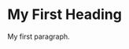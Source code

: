 <!DOCTYPE html>
<html>
<head>
  <title> Page Title </title>
<title> Hola </title>
</head>
<body>

<h1>My First Heading</h1>
<p>My first paragraph.</p>

</body>
</html>
